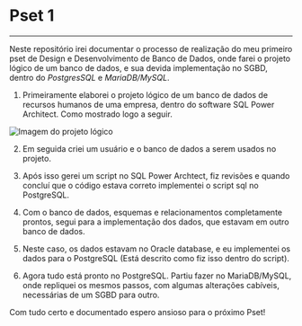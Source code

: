 # Pset 1
---
Neste repositório irei documentar o processo de realização do meu primeiro pset de Design e Desenvolvimento de Banco de Dados, onde farei o projeto lógico de um banco de dados, e sua devida implementação no SGBD, dentro do *PostgresSQL* e *MariaDB/MySQL*.

1. Primeiramente elaborei o projeto lógico de um banco de dados de recursos humanos de uma empresa, dentro do software SQL Power Architect. Como mostrado logo a seguir.

![Imagem do projeto lógico](https://github.com/BrenoFSales/uvv_bd_1_cc1n/blob/main/pset1/projeto_lógico.jpg)

2. Em seguida criei um usuário e o banco de dados a serem usados no projeto.

3. Após isso gerei um script no SQL Power Archtect, fiz revisões e quando concluí que o código estava correto implementei o script sql no PostgreSQL.

4. Com o banco de dados, esquemas e relacionamentos completamente prontos, segui para a implementação dos dados, que estavam em outro banco de dados.

5. Neste caso, os dados estavam no Oracle database, e eu implementei os dados para o PostgreSQL (Está descrito como fiz isso dentro do script).

6. Agora tudo está pronto no PostgreSQL. Partiu fazer no MariaDB/MySQL, onde repliquei os mesmos passos, com algumas alterações cabíveis, necessárias de um SGBD para outro.

Com tudo certo e documentado espero ansioso para o próximo Pset!